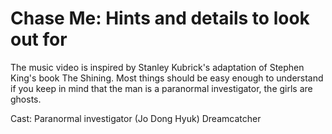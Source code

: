 # Chase Me: Hints and details to look out for

The music video is inspired by Stanley Kubrick's adaptation of Stephen King's book The Shining.
Most things should be easy enough to understand if you keep in mind that the man is a paranormal investigator,
the girls are ghosts.

Cast:
Paranormal investigator (Jo Dong Hyuk)
Dreamcatcher
